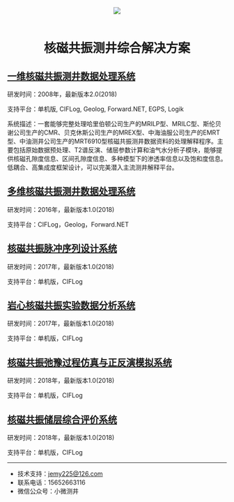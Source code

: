 <script type="text/javascript" async src="https://cdn.mathjax.org/mathjax/latest/MathJax.js?config=TeX-MML-AM_CHTML"> </script>
<div align="center">  <img src="http://www.welllogging.cn/welllogging/zb_users/theme/tianxing/include/logo.gif"><br><br></div>
<h1 align = "center">核磁共振测井综合解决方案</h1>


## [一维核磁共振测井数据处理系统](./一维核磁共振测井数据处理系统/readme.md)

研发时间：2008年，最新版本2.0(2018)

支持平台：单机版, CIFLog, Geolog, Forward.NET, EGPS, Logik

系统描述：一套能够完整处理哈里伯顿公司生产的MRILP型、MRILC型、斯伦贝谢公司生产的CMR、贝克休斯公司生产的MREX型、中海油服公司生产的EMRT型、中油测井公司生产的MRT6910型核磁共振测井数据资料的处理解释程序。主要包括原始数据预处理、T2谱反演、储层参数计算和油气水分析子模块，能够提供核磁孔隙度信息、区间孔隙度信息、多种模型下的渗透率信息以及饱和度信息。低耦合、高集成度框架设计，可以完美潜入主流测井解释平台。

## [多维核磁共振测井数据处理系统](./多维核磁共振测井数据处理系统/readme.md)

研发时间：2016年，最新版本1.0(2018)

支持平台：CIFLog，Geolog，Forward.NET

## [核磁共振脉冲序列设计系统](./核磁共振脉冲序列设计系统/readme.md)

研发时间：2017年，最新版本1.0(2018)

支持平台：单机版，CIFLog

## [岩心核磁共振实验数据分析系统](./岩心核磁共振实验数据分析系统/readme.md)

研发时间：2017年，最新版本1.0(2018)

支持平台：单机版，CIFLog

## [核磁共振弛豫过程仿真与正反演模拟系统](./核磁共振弛豫过程仿真与正反演模拟系统/readme.md)

研发时间：2018年，最新版本1.0(2018)

支持平台：单机版，CIFLog

## [核磁共振储层综合评价系统](./核磁共振储层综合评价系统/readme.md)

研发时间：2018年，最新版本1.0(2018)

支持平台：单机版，CIFLog






---
- 技术支持：jemy225@126.com
- 联系电话：15652663116
- 微信公众号：小微测井

